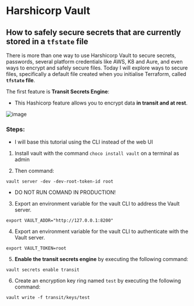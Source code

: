 # Harshicorp Vault

## How to safely secure secrets that are currently stored in a `tfstate` file

There is more than one way to use Harshicorp Vault to secure secrets, passwords, several platform credentials like AWS, K8 and Aure, and even ways to encrypt and safely secure files. Today I will explore ways to secure files, specifically a default file created when you initialise Terraform, called **`tfstate` file**. 

The first feature is **Transit Secrets Engine**:

- This Hashicorp feature allows you to encrypt data **in transit and at rest**.

![image](https://github.com/janeteneto/Harshicorp-Vault/assets/129942042/8da9f268-accd-4340-bcf4-59818f7a4fd9)

### Steps:
- I will base this tutorial using the CLI instead of the web UI

1. Install vault with the command `choco install vault` on a terminal as admin

2. Then command:
````
vault server -dev -dev-root-token-id root
````
- DO NOT RUN COMAND IN PRODUCTION!

3. Export an environment variable for the vault CLI to address the Vault server.
````
export VAULT_ADDR="http://127.0.0.1:8200"
````

4. Export an environment variable for the vault CLI to authenticate with the Vault server.
````
export VAULT_TOKEN=root
````

5. **Enable the transit secrets engine** by executing the following command:
````
vault secrets enable transit
````

6. Create an encryption key ring named `test` by executing the following command:
````
vault write -f transit/keys/test
````


